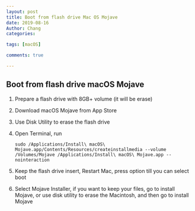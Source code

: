```yaml
---
layout: post
title: Boot from flash drive Mac OS Mojave
date: 2019-08-16
Author: Chang
categories: 

tags: [macOS]

comments: true

---
```




## Boot from flash drive macOS Mojave



1. Prepare a flash drive with 8GB+ volume (it will be erase)

2. Download macOS Mojave from App Store

3. Use Disk Utility to erase the flash drive

4. Open Terminal, run

   ~~~
   sudo /Applications/Install\ macOS\ Mojave.app/Contents/Resources/createinstallmedia --volume /Volumes/Mojave /Applications/Install\ macOS\ Mojave.app --nointeraction
   ~~~

5. Keep the flash drive insert, Restart Mac, press option till you can select boot

6. Select Mojave Installer, if you want to keep your files, go to install Mojave, or use disk utility to erase the Macintosh, and then go to install Mojave 

